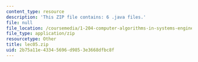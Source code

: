 ```yaml
---
content_type: resource
description: 'This ZIP file contains: 6 .java files.'
file: null
file_location: /coursemedia/1-204-computer-algorithms-in-systems-engineering-spring-2010/2b75a11e43345696d9853e3668dfbc8f_lec05.zip
file_type: application/zip
resourcetype: Other
title: lec05.zip
uid: 2b75a11e-4334-5696-d985-3e3668dfbc8f
---
```

